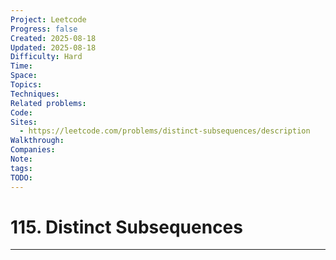 ```yaml
---
Project: Leetcode
Progress: false
Created: 2025-08-18
Updated: 2025-08-18
Difficulty: Hard
Time: 
Space: 
Topics: 
Techniques: 
Related problems: 
Code: 
Sites:
  - https://leetcode.com/problems/distinct-subsequences/description
Walkthrough: 
Companies: 
Note: 
tags: 
TODO: 
---
```

# 115. Distinct Subsequences
---
